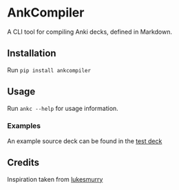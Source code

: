 # AnkCompiler
A CLI tool for compiling Anki decks, defined in Markdown.
## Installation
Run `pip install ankcompiler`
## Usage
Run `ankc --help` for usage information.
### Examples
An example source deck can be found in the [test deck](https://github.com/QuinnHerden/ankcompiler/blob/main/tests/decks/sample.md)
## Credits
Inspiration taken from [lukesmurry](https://github.com/lukesmurray/markdown-anki-decks)
